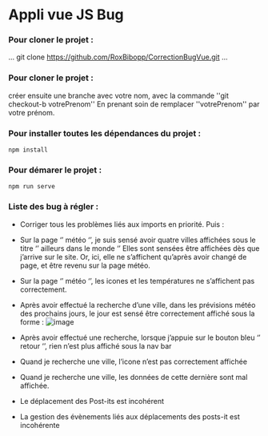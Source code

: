 # Appli vue JS Bug

### Pour cloner le projet : 
...
git clone https://github.com/RoxBibopp/CorrectionBugVue.git
...
### Pour cloner le projet : 

créer ensuite une branche avec votre nom, avec la commande ''git checkout-b votrePrenom''
En prenant soin de remplacer ''votrePrenom'' par votre prénom.

### Pour installer toutes les dépendances du projet : 
```
npm install
```

### Pour démarer le projet :
```
npm run serve
```


### Liste des bug à régler :
  - Corriger tous les problèmes liés aux imports en priorité. Puis :

  - Sur la page ‘’ météo ‘’, je suis sensé avoir quatre villes affichées sous le titre ‘’ ailleurs dans le monde ‘’ Elles sont sensées être affichées dès que j’arrive sur le site. Or, ici, elle ne s’affichent qu’après avoir changé de page, et être revenu sur la page météo.

  - Sur la page ‘’ météo ‘’, les icones et les températures ne s’affichent pas correctement.

  - Après avoir effectué la recherche d’une ville, dans les prévisions météo des prochains jours, 
le jour est sensé être correctement affiché sous la forme : ![image](https://github.com/user-attachments/assets/8c923d1e-b13b-498f-b3e9-50921f64e44e)

  - Après avoir effectué une recherche, lorsque j’appuie sur le bouton bleu ‘’ retour ‘’, rien n’est plus affiché sous la nav bar

  - Quand je recherche une ville, l’icone n’est pas correctement affichée

  - Quand je recherche une ville, les données de cette dernière sont mal affichée.

  - Le déplacement des Post-its est incohérent

  - La gestion des évènements liés aux déplacements des posts-it est incohérente



